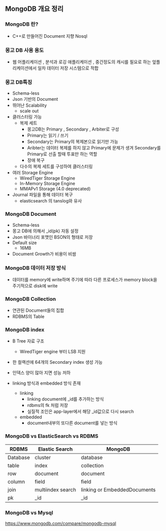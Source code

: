 ## MongoDB 개요 정리



### MongoDB 란?

- C++로 만들어진 Document 지향 Nosql 

  

### 몽고 DB 사용 용도

- 웹 어플리케이션 , 분석과 로깅 애플리케이션 , 중간정도의 캐시를 필요로 하는 엎플리케이션에서 일차 데이터 저장 시스템으로 적합  



### 몽고 DB특징

- Schema-less
- Json 기반의 Document
- 뛰어난 Scalability
  - scale out
- 클러스터링 가능
  - 복제 세트
    - 몽고DB는 Primary , Secondary , Arbiter로 구성
    - Primary는 읽기 / 쓰기
    - Secondary는 Primary의 복제본으로 읽기만 가능
    - Aribter는 데이터 복제를 하지 않고 Primary에 문제가 생겨 Secondary를 Primary로 선출 할때 투표만 하는 역할
    - 장애 복구 
  - 다수의 복제 세트를 구성하여 클러스터링
- 여러 Storage Engine
  - WiredTiger Storage Engine
  - In-Memory Storage Engine
  - MMAPv1 Storage (4.0 deprecated)
- Journal 파일을 통해 데이터 복구
  - elasticsearch 의 tanslog와 유사



### MongoDB Document

- Schema-less
- 몽고 DB에 의해서 _id(pk) 자동 설정
-  Json 바이너리 포맷인 BSON의 형태로 저장
- Default size 
  - 16MB
- Document Growth가 비용이 비쌈



### MongoDB 데이터 저장 방식

- 데이터를 memory에 write하며 주기에 따라 다른 프로세스가 memory block을 주기적으로 disk에 write



### MongoDB Collection

- 연관된 Document들의 집합
- RDBMS의 Table



### MongoDB index

- B Tree 자료 구조

  - WiredTiger engine 부터 LSB 지원

- 한 컬랙션에 64개의 Secondary index 생성 가능

- 인덱스 양이 많아 지면 성능 저하

- linking 방식과 embedded 방식 존재

  - linking
    - linking document에 _id를 추가하는 방식
    - rdbms의 fk 처럼 저장 
    - 실질적 조인은 app-layer에서 해당 _id값으로 다시 search
  - embedded
    -  document내부의 또다른 document를 넣는 방식

  



### MongoDB vs ElasticSearch vs RDBMS

| RDBMS    | Elastic Search    | MongoDB                      |
| -------- | ----------------- | ---------------------------- |
| Database | cluster           | database                     |
| table    | index             | collection                   |
| row      | document          | document                     |
| column   | field             | field                        |
| join     | multiindex search | linking or EmbeddedDocuments |
| pk       | _id               | _id                          |



### MongoDB vs Mysql

https://www.mongodb.com/compare/mongodb-mysql

